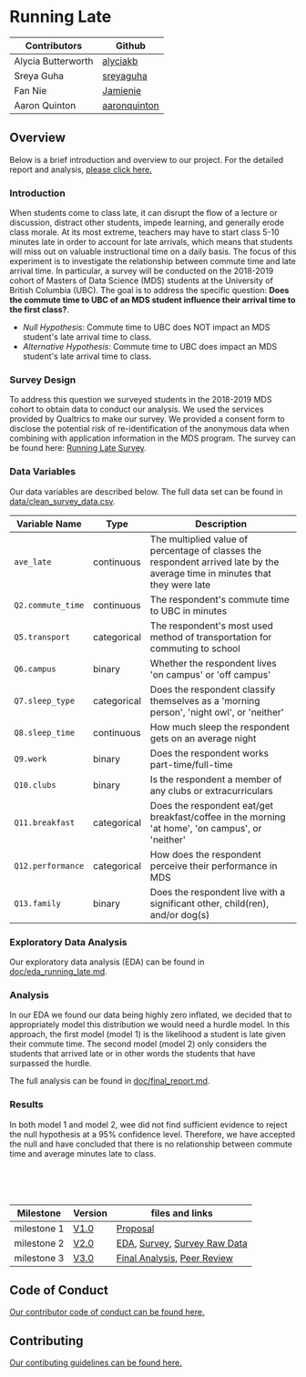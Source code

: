 # Running Late

| Contributors | Github |
|--------------|--------|
| Alycia Butterworth | [alyciakb](https://github.com/alyciakb) |
| Sreya Guha | [sreyaguha](https://github.com/sreyaguha) |
| Fan Nie | [Jamienie](https://github.com/Jamienie) |
| Aaron Quinton | [aaronquinton](https://github.com/aaronquinton) |


## Overview

Below is a brief introduction and overview to our project. For the detailed report and analysis, [please click here.](https://github.com/UBC-MDS/running_late/blob/master/doc/final_report.md)

### Introduction


When students come to class late, it can disrupt the flow of a lecture or discussion, distract other students, impede learning, and generally erode class morale. At its most extreme, teachers may have to start class 5-10 minutes late in order to account for late arrivals, which means that students will miss out on valuable instructional time on a daily basis. The focus of this experiment is to investigate the relationship between commute time and late arrival time. In particular, a survey will be conducted on the 2018-2019 cohort of Masters of Data Science (MDS) students at the University of British Columbia (UBC). The goal is to address the specific question: **Does the commute time to UBC of an MDS student influence their arrival time to the first class?**. 

- *Null Hypothesis:* Commute time to UBC does NOT impact an MDS student's late arrival time to class.
- *Alternative Hypothesis:* Commute time to UBC does impact an MDS student's late arrival time to class.

### Survey Design

To address this question we surveyed students in the 2018-2019 MDS cohort to obtain data to conduct our analysis. We used the services provided by Qualtrics to make our survey. We provided a consent form to disclose the potential risk of re-identification of the anonymous data when combining with application information in the MDS program. The survey can be found here: [Running Late Survey](https://ubc.ca1.qualtrics.com/jfe/form/SV_3Jk3TZyscxiUZY9).

### Data Variables

Our data variables are described below. The full data set can be found in [data/clean_survey_data.csv](https://github.com/UBC-MDS/running_late/blob/master/data/clean_survey_data.csv).

| Variable Name | Type | Description                                    |
|---------------|------|------------------------------------------------|
|`ave_late` | continuous | The multiplied value of percentage of classes the respondent arrived late by the average time in minutes that they were late |
|`Q2.commute_time`| continuous | The respondent's commute time to UBC in minutes |
`Q5.transport` | categorical | The respondent's most used method of transportation for commuting to school |
|`Q6.campus` | binary | Whether the respondent lives 'on campus' or 'off campus' |
| `Q7.sleep_type`| categorical | Does the respondent classify themselves as a 'morning person', 'night owl', or 'neither' |
|`Q8.sleep_time` | continuous | How much sleep the respondent gets on an average night |
|`Q9.work`| binary | Does the respondent works part-time/full-time |
| `Q10.clubs` | binary | Is the respondent a member of any clubs or extracurriculars |
| `Q11.breakfast` | categorical | Does the respondent eat/get breakfast/coffee in the morning 'at home', 'on campus', or 'neither' |
|`Q12.performance`| categorical | How does the respondent perceive their performance in MDS |
|`Q13.family` | binary | Does the respondent live with a significant other, child(ren), and/or dog(s) |

### Exploratory Data Analysis

Our exploratory data analysis (EDA) can be found in [doc/eda_running_late.md](https://github.com/UBC-MDS/running_late/blob/master/doc/eda_running_late.md).

### Analysis

In our EDA we found our data being highly zero inflated, we decided that to appropriately model this distribution we would need a hurdle model. In this approach, the first model (model 1) is the likelihood a student is late given their commute time. The second model (model 2) only considers the students that arrived late or in other words the students that have surpassed the hurdle.

The full analysis can be found in [doc/final_report.md](https://github.com/UBC-MDS/running_late/blob/master/doc/final_report.md).

### Results

In both model 1 and model 2, wee did not find sufficient evidence to reject the null hypothesis at a 95% confidence level. Therefore, we have accepted the null and have concluded that there is no relationship between commute time and average minutes late to class.

<br>
<br>
<br>

| Milestone | Version | files and links |
|--------------|--------|------------------------|
| milestone 1 | [V1.0](https://github.com/UBC-MDS/running_late/releases/tag/v1.0) | [Proposal](https://github.com/UBC-MDS/running_late/blob/master/doc/milestone1.md)|
| milestone 2| [V2.0](https://github.com/UBC-MDS/running_late/releases/tag/v2.0) | [EDA](https://github.com/UBC-MDS/running_late/blob/master/doc/eda_running_late.md),  [Survey](https://ubc.ca1.qualtrics.com/jfe/form/SV_3Jk3TZyscxiUZY9),  [Survey Raw Data](https://github.ubc.ca/MDS-2018-19/survey-data/blob/master/2019-04-03_Running_late_survey_data.csv)
| milestone 3 | [V3.0](https://github.com/UBC-MDS/running_late/releases/tag/v3.0) | [Final Analysis](https://github.com/UBC-MDS/running_late/blob/master/doc/final_report.md), [Peer Review](https://github.com/UBC-MDS/MDS_Block_Difficulty_Perception/issues/16) |

## Code of Conduct

[Our contributor code of conduct can be found here.](https://github.com/UBC-MDS/running_late/blob/master/CONDUCT.md)

## Contributing

[Our contibuting guidelines can be found here.](https://github.com/UBC-MDS/running_late/blob/master/CONTRIBUTING.md)
